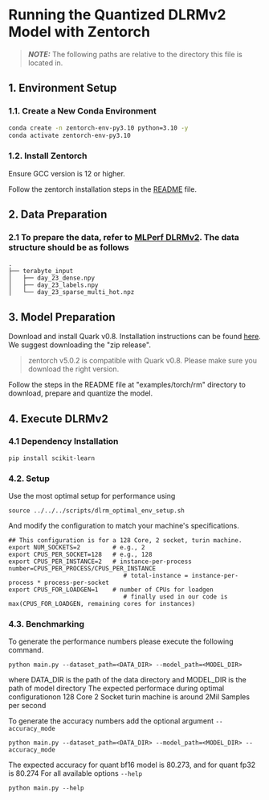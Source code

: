 # Running the Quantized DLRMv2 Model with Zentorch

> **_NOTE:_** The following paths are relative to the directory this file is located in.

## 1. Environment Setup

### 1.1. Create a New Conda Environment

```bash
conda create -n zentorch-env-py3.10 python=3.10 -y
conda activate zentorch-env-py3.10
```

### 1.2. Install Zentorch

Ensure GCC version is 12 or higher.

Follow the zentorch installation steps in the [README](https://github.com/amd/ZenDNN-pytorch-plugin?tab=readme-ov-file#2-installation) file.

## 2. Data Preparation

### 2.1 To prepare the data, refer to [MLPerf DLRMv2](https://github.com/mlcommons/training/tree/master/recommendation_v2/torchrec_dlrm#create-the-synthetic-multi-hot-dataset). The data structure should be as follows

```shell
.
├── terabyte_input
│   ├── day_23_dense.npy
│   ├── day_23_labels.npy
│   └── day_23_sparse_multi_hot.npz
```
## 3. Model Preparation

Download and install Quark v0.8. Installation instructions can be found [here](https://quark.docs.amd.com/release-0.8/install.html).
We suggest downloading the "zip release".

> zentorch v5.0.2 is compatible with Quark v0.8. Please make sure you download the right version.

Follow the steps in the README file at "examples/torch/rm" directory to download, prepare and quantize the model.


## 4. Execute DLRMv2

### 4.1 Dependency Installation

```shell
pip install scikit-learn
```

### 4.2. Setup

Use the most optimal setup for performance using

```shell
source ../../../scripts/dlrm_optimal_env_setup.sh
```

And modify the configuration to match your machine's specifications.

```shell
## This configuration is for a 128 Core, 2 socket, turin machine.
export NUM_SOCKETS=2         # e.g., 2
export CPUS_PER_SOCKET=128   # e.g., 128
export CPUS_PER_INSTANCE=2   # instance-per-process number=CPUS_PER_PROCESS/CPUS_PER_INSTANCE
                                # total-instance = instance-per-process * process-per-socket
export CPUS_FOR_LOADGEN=1    # number of CPUs for loadgen
                                # finally used in our code is max(CPUS_FOR_LOADGEN, remaining cores for instances)
```

### 4.3. Benchmarking

To generate the performance numbers please execute the following command.

```shell
python main.py --dataset_path=<DATA_DIR> --model_path=<MODEL_DIR>
```
where DATA_DIR is the path of the data directory and MODEL_DIR is the path of model directory
The expected performace during optimal configurationon 128 Core 2 Socket turin machine is around 2Mil Samples per second

To generate the accuracy numbers add the optional argument `--accuracy_mode`

```shell
python main.py --dataset_path=<DATA_DIR> --model_path=<MODEL_DIR> --accuracy_mode
```

The expected accuracy for quant bf16 model is 80.273, and for quant fp32 is 80.274
For all available options `--help`

```shell
python main.py --help
```


